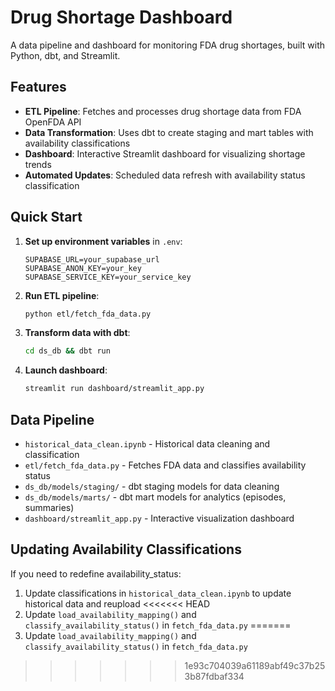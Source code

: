 # Drug Shortage Dashboard

A data pipeline and dashboard for monitoring FDA drug shortages, built with Python, dbt, and Streamlit.

## Features

- **ETL Pipeline**: Fetches and processes drug shortage data from FDA OpenFDA API
- **Data Transformation**: Uses dbt to create staging and mart tables with availability classifications
- **Dashboard**: Interactive Streamlit dashboard for visualizing shortage trends
- **Automated Updates**: Scheduled data refresh with availability status classification

## Quick Start

1. **Set up environment variables** in `.env`:
   ```
   SUPABASE_URL=your_supabase_url
   SUPABASE_ANON_KEY=your_key
   SUPABASE_SERVICE_KEY=your_service_key
   ```

2. **Run ETL pipeline**:
   ```bash
   python etl/fetch_fda_data.py
   ```

3. **Transform data with dbt**:
   ```bash
   cd ds_db && dbt run
   ```

4. **Launch dashboard**:
   ```bash
   streamlit run dashboard/streamlit_app.py
   ```

## Data Pipeline

- `historical_data_clean.ipynb` - Historical data cleaning and classification
- `etl/fetch_fda_data.py` - Fetches FDA data and classifies availability status
- `ds_db/models/staging/` - dbt staging models for data cleaning
- `ds_db/models/marts/` - dbt mart models for analytics (episodes, summaries)
- `dashboard/streamlit_app.py` - Interactive visualization dashboard

## Updating Availability Classifications

If you need to redefine availability_status:
1. Update classifications in `historical_data_clean.ipynb` to update historical data and reupload
<<<<<<< HEAD
2. Update `load_availability_mapping()` and `classify_availability_status()` in `fetch_fda_data.py`
=======
2. Update `load_availability_mapping()` and `classify_availability_status()` in `fetch_fda_data.py`
>>>>>>> 1e93c704039a61189abf49c37b253b87fdbaf334
